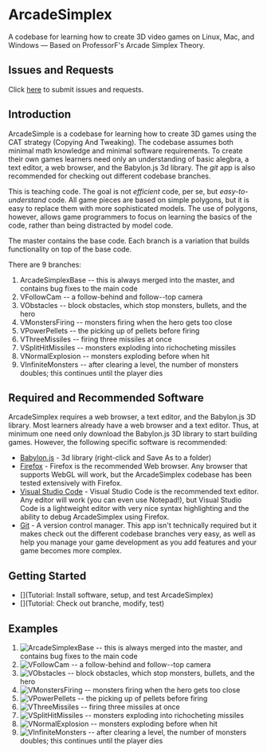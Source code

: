 # ArcadeSimplex
A codebase for learning how to create 3D video games on Linux, Mac, and Windows — Based on ProfessorF's Arcade Simplex Theory.

## Issues and Requests
Click [here](https://github.com/professorf/ArcadeSimplex/issues) to submit issues and requests.

## Introduction
ArcadeSimple is a codebase for learning how to create 3D games using the CAT strategy (Copying And Tweaking). The codebase assumes both minimal math knowledge and minimal software requirements. To create their own games learners need only an understanding of basic alegbra, a text editor, a web browser, and the Babylon.js 3d library. The _git_ app is also recommended for checking out different codebase branches. 

This is teaching code. The goal is not _efficient_ code, per se, but _easy-to-understand_ code. All game pieces are based on simple polygons, but it is easy to replace them with more sophisticated models. The use of polygons, however, allows game programmers to focus on learning the basics of the code, rather than being distracted by model code. 

The master contains the base code.  Each branch is a variation that builds functionality on top of the base code. 

There are 9 branches:

1. ArcadeSimplexBase -- this is always merged into the master, and contains bug fixes to the main code
2. VFollowCam -- a follow-behind and follow--top camera
3. VObstacles -- block obstacles, which stop monsters, bullets, and the hero
4. VMonstersFiring -- monsters firing when the hero gets too close
5. VPowerPellets -- the picking up of pellets before firing
6. VThreeMissiles -- firing three missiles at once
7. VSplitHitMissiles -- monsters exploding into richocheting missiles
8. VNormalExplosion -- monsters exploding before when hit
9. VInfiniteMonsters -- after clearing a level, the number of monsters doubles; this continues until the player dies 

## Required and Recommended Software 
ArcadeSimplex requires a web browser, a text editor, and the Babylon.js 3D library. Most learners already have a web browser and a text editor. Thus, at minimum one need only download the Babylon.js 3D library to start building games. However, the following specific software is recommended:

* [Babylon.js](https://cdn.babylonjs.com/babylon.max.js) - 3d library (right-click and Save As to a folder)
* [Firefox](https://www.mozilla.org/en-US/firefox/new/) - Firefox is the recommended Web browser. Any browser that supports WebGL will work, but the ArcadeSimplex codebase has been tested extensively with Firefox.
* [Visual Studio Code](https://code.visualstudio.com/download) - Visual Studio Code is the recommended text editor. Any editor will work (you can even use Notepad!), but Visual Studio Code is a lightweight editor with very nice syntax highlighting and the ability to debug ArcadeSimplex using Firefox.
* [Git](https://git-scm.com/downloads) - A version control manager. This app isn't technically required but it makes check out the different codebase branches very easy, as well as help you manage your game development as you add features and your game becomes more complex.

## Getting Started
* [](Tutorial: Install software, setup, and test ArcadeSimplex)
* [](Tutorial: Check out branche, modify, test)

## Examples

1. ![ArcadeSimplexBase]() -- this is always merged into the master, and contains bug fixes to the main code
2. ![VFollowCam]() -- a follow-behind and follow--top camera
3. ![VObstacles]() -- block obstacles, which stop monsters, bullets, and the hero
4. ![VMonstersFiring]() -- monsters firing when the hero gets too close
5. ![VPowerPellets]() -- the picking up of pellets before firing
6. ![VThreeMissiles]() -- firing three missiles at once
7. ![VSplitHitMissiles]() -- monsters exploding into richocheting missiles
8. ![VNormalExplosion]() -- monsters exploding before when hit
9. ![VInfiniteMonsters]() -- after clearing a level, the number of monsters doubles; this continues until the player dies 

